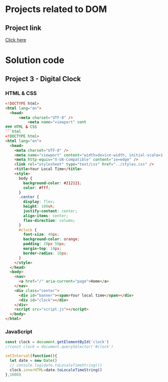 # Projects related to DOM

## Project link
[Click here](link)

# Solution code

## Project 3 - Digital Clock 

### HTML & CSS
```html
<!DOCTYPE html>
<html lang="en">
  <head>
      <meta charset="UTF-8" />
          <meta name="viewport" cont
### HTML & CSS
```html
<!DOCTYPE html>
<html lang="en">
  <head>
    <meta charset="UTF-8" />
    <meta name="viewport" content="width=device-width, initial-scale=1.0" />
    <meta http-equiv="X-UA-Compatible" content="ie=edge" />
    <link rel="stylesheet" type="text/css" href="../styles.css" />
    <title>Your Local Time</title>
    <style>
      body {
        background-color: #212121;
        color: #fff;
      }
      .center {
        display: flex;
        height: 100vh;
        justify-content: center;
        align-items: center;
        flex-direction: column;
      }
      #clock {
        font-size: 40px;
        background-color: orange;
        padding: 20px 50px;
        margin-top: 10px;
        border-radius: 10px;
      }
    </style>
  </head>
  <body>
    <nav>
      <a href="/" aria-current="page">Home</a>
    </nav>
    <div class="center">
      <div id="banner"><span>Your local time</span></div>
      <div id="clock"></div>
    </div>
    <script src="script.js"></script>
  </body>
</html>
```

### JavaScript 
```Javascript
const clock = document.getElementById('clock')
//const clock = document.querySelector('#clock')

setInterval(function(){
  let date = new Date()
  // console.log(date.toLocaleTimeString())
  clock.innerHTML=date.toLocaleTimeString()
},1000)
```